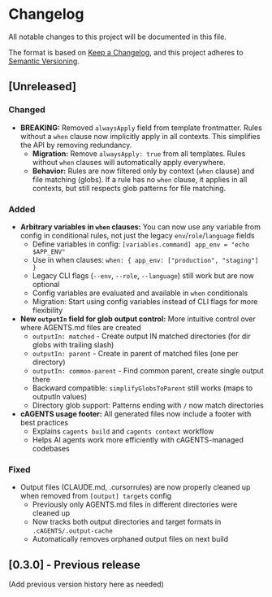 # Changelog

All notable changes to this project will be documented in this file.

The format is based on [Keep a Changelog](https://keepachangelog.com/en/1.0.0/),
and this project adheres to [Semantic Versioning](https://semver.org/spec/v2.0.0.html).

## [Unreleased]

### Changed
- **BREAKING:** Removed `alwaysApply` field from template frontmatter. Rules without a `when` clause now implicitly apply in all contexts. This simplifies the API by removing redundancy.
  - **Migration:** Remove `alwaysApply: true` from all templates. Rules without `when` clauses will automatically apply everywhere.
  - **Behavior:** Rules are now filtered only by context (`when` clause) and file matching (globs). If a rule has no `when` clause, it applies in all contexts, but still respects glob patterns for file matching.

### Added
- **Arbitrary variables in `when` clauses:** You can now use any variable from config in conditional rules, not just the legacy `env`/`role`/`language` fields
  - Define variables in config: `[variables.command] app_env = "echo $APP_ENV"`
  - Use in when clauses: `when: { app_env: ["production", "staging"] }`
  - Legacy CLI flags (`--env`, `--role`, `--language`) still work but are now optional
  - Config variables are evaluated and available in `when` conditionals
  - Migration: Start using config variables instead of CLI flags for more flexibility
- **New `outputIn` field for glob output control:** More intuitive control over where AGENTS.md files are created
  - `outputIn: matched` - Create output IN matched directories (for dir globs with trailing slash)
  - `outputIn: parent` - Create in parent of matched files (one per directory)
  - `outputIn: common-parent` - Find common parent, create single output there
  - Backward compatible: `simplifyGlobsToParent` still works (maps to outputIn values)
  - Directory glob support: Patterns ending with `/` now match directories
- **cAGENTS usage footer:** All generated files now include a footer with best practices
  - Explains `cagents build` and `cagents context` workflow
  - Helps AI agents work more efficiently with cAGENTS-managed codebases

### Fixed
- Output files (CLAUDE.md, .cursorrules) are now properly cleaned up when removed from `[output] targets` config
  - Previously only AGENTS.md files in different directories were cleaned up
  - Now tracks both output directories and target formats in `.cAGENTS/.output-cache`
  - Automatically removes orphaned output files on next build

## [0.3.0] - Previous release

(Add previous version history here as needed)
